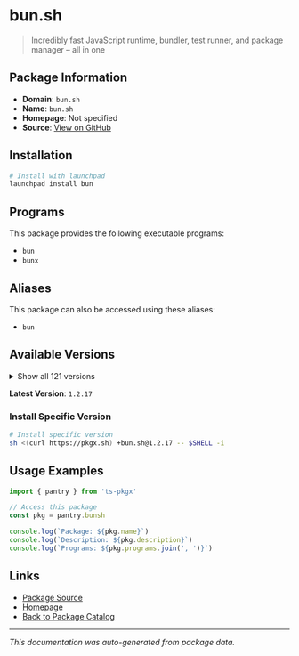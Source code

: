 # bun.sh

> Incredibly fast JavaScript runtime, bundler, test runner, and package manager – all in one

## Package Information

- **Domain**: `bun.sh`
- **Name**: `bun.sh`
- **Homepage**: Not specified
- **Source**: [View on GitHub](https://github.com/pkgxdev/pantry/tree/main/projects/bun.sh/package.yml)

## Installation

```bash
# Install with launchpad
launchpad install bun
```

## Programs

This package provides the following executable programs:

- `bun`
- `bunx`

## Aliases

This package can also be accessed using these aliases:

- `bun`

## Available Versions

<details>
<summary>Show all 121 versions</summary>

- `1.2.17`, `1.2.16`, `1.2.15`, `1.2.14`, `1.2.13`
- `1.2.12`, `1.2.11`, `1.2.10`, `1.2.9`, `1.2.8`
- `1.2.7`, `1.2.6`, `1.2.5`, `1.2.4`, `1.2.3`
- `1.2.2`, `1.2.1`, `1.2.0`, `1.1.45`, `1.1.44`
- `1.1.43`, `1.1.42`, `1.1.41`, `1.1.40`, `1.1.39`
- `1.1.38`, `1.1.37`, `1.1.36`, `1.1.35`, `1.1.34`
- `1.1.33`, `1.1.32`, `1.1.31`, `1.1.30`, `1.1.29`
- `1.1.28`, `1.1.27`, `1.1.26`, `1.1.25`, `1.1.24`
- `1.1.23`, `1.1.22`, `1.1.21`, `1.1.20`, `1.1.19`
- `1.1.18`, `1.1.17`, `1.1.16`, `1.1.15`, `1.1.14`
- `1.1.13`, `1.1.12`, `1.1.11`, `1.1.10`, `1.1.9`
- `1.1.8`, `1.1.7`, `1.1.6`, `1.1.5`, `1.1.4`
- `1.1.3`, `1.1.2`, `1.1.1`, `1.1.0`, `1.0.36`
- `1.0.35`, `1.0.34`, `1.0.33`, `1.0.32`, `1.0.31`
- `1.0.30`, `1.0.29`, `1.0.28`, `1.0.27`, `1.0.26`
- `1.0.25`, `1.0.24`, `1.0.23`, `1.0.22`, `1.0.21`
- `1.0.20`, `1.0.19`, `1.0.18`, `1.0.17`, `1.0.16`
- `1.0.14`, `1.0.13`, `1.0.12`, `1.0.11`, `1.0.10`
- `1.0.9`, `1.0.8`, `1.0.7`, `1.0.6`, `1.0.5`
- `1.0.4`, `1.0.3`, `1.0.2`, `1.0.1`, `1.0.0`
- `0.8.1`, `0.8.0`, `0.7.2`, `0.7.1`, `0.7.0`
- `0.6.14`, `0.6.13`, `0.6.12`, `0.6.11`, `0.6.10`
- `0.6.8`, `0.6.7`, `0.6.6`, `0.6.5`, `0.6.4`
- `0.6.3`, `0.6.2`, `0.6.1`, `0.6.0`, `0.5.9`
- `0.5.6`

</details>

**Latest Version**: `1.2.17`

### Install Specific Version

```bash
# Install specific version
sh <(curl https://pkgx.sh) +bun.sh@1.2.17 -- $SHELL -i
```

## Usage Examples

```typescript
import { pantry } from 'ts-pkgx'

// Access this package
const pkg = pantry.bunsh

console.log(`Package: ${pkg.name}`)
console.log(`Description: ${pkg.description}`)
console.log(`Programs: ${pkg.programs.join(', ')}`)
```

## Links

- [Package Source](https://github.com/pkgxdev/pantry/tree/main/projects/bun.sh/package.yml)
- [Homepage](#)
- [Back to Package Catalog](../package-catalog.md)

---

*This documentation was auto-generated from package data.*
